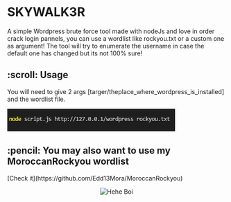 # SKYWALK3R
A simple Wordpress brute force tool
made with nodeJs and love in order crack login pannels, you can use a wordlist like rockyou.txt or a custom one as argument!
The tool will try to enumerate the username in case the default one has changed but its not 100% sure!

<h2 id="credits"> :scroll: Usage</h2>

You will need to give 2 args [targer/theplace_where_wordpress_is_installed] and the wordlist file.

![usage](https://raw.githubusercontent.com/Edd13Mora/SKYWALK3R/main/usage.png?token=GHSAT0AAAAAABO4PQAPQEBQEFEDEWYZMMOGYQD7D2A)

<h2 id="about-the-project"> :pencil: You may also want to use my MoroccanRockyou wordlist</h2> [Check it](https://github.com/Edd13Mora/MoroccanRockyou)

<p align="center">
  <img src="https://media3.giphy.com/media/ORjfgiG9ZtxcQQwZzv/giphy.gif?cid=790b761134cd47ea62be09fae79a1b5265c38917777e0e5c&rid=giphy.gif&ct=gA" alt="Hehe Boi"/>
</p>
